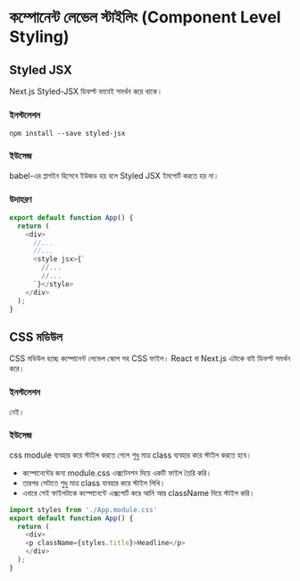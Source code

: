# কম্পোনেন্ট লেভেল স্টাইলিং \(Component Level Styling\)

## Styled JSX

Next.js Styled-JSX ডিফল্ট ভাবেই সমর্থন করে থাকে। 

### ইনস্টলেশন

```text
npm install --save styled-jsx
```

### ইউসেজ

babel-এর প্লাগইন হিসেবে ইউজড হয় বলে Styled JSX ইমপোর্ট করতে হয় না।

### উদাহরণ

```javascript
export default function App() {
  return (
    <div>
      //...
      //...
      <style jsx>{`
        //...
        //...
      `}</style>
    </div>
  );
}
```

## CSS মডিউল

CSS মডিউল হচ্ছে কম্পোনেন্ট লেভেল স্কোপ সহ CSS ফাইল। React বা Next.js এটাকে বাই ডিফল্ট সমর্থন করে।

### ইনস্টলেশন

নেই।

### ইউসেজ

css module ব্যবহার করে স্টাইল করতে গেলে শুধু মাত্র class ব্যবহার করে স্টাইল করতে হবে।

* কম্পোনেন্টের জন্য module.css এক্সটেনশন দিয়ে একটি ফাইল তৈরি করি।
* তারপর সেটাতে শুধু মাত্র class ব্যবহার করে স্টাইল লিখি।
* এবারে সেই ফাইলটাকে কম্পোনেন্টে এক্সপোর্ট করে আনি আর className দিয়ে স্টাইল করি।

```javascript
import styles from './App.module.css'
export default function App() {
  return (
    <div>
    <p className={styles.title}>Headline</p>
    </div>
  );
}
```







